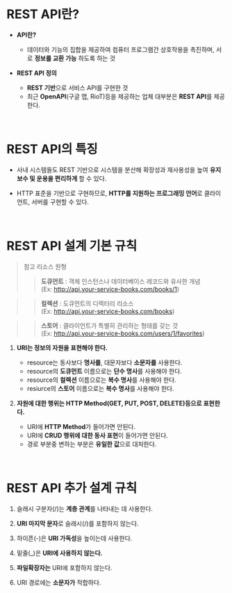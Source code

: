 # **REST API란?**

- **API란?**
    - 데이터와 기능의 집합을 제공하여 컴퓨터 프로그램간 상호작용을 촉진하며, 서로 **정보를 교환 가능** 하도록 하는 것

- **REST API 정의**
    - **REST 기반**으로 서비스 API를 구현한 것
    - 최근 **OpenAPI**(구글 맵, RioT)등을 제공하는 업체 대부분은 **REST API**를 제공한다. 

<br>

# **REST API의 특징**

- 사내 시스템들도 REST 기반으로 시스템을 분산해 확장성과 재사용성을 높여 **유지보수 및 운용을 편리하게** 할 수 있다.

- HTTP 표준을 기반으로 구현하므로, **HTTP를 지원하는 프로그래밍 언어**로 클라이언트, 서버를 구현할 수 있다.

<br>

# **REST API 설계 기본 규칙**
> 참고 리소스 원형
>> **도큐먼트** : 객체 인스턴스나 데이터베이스 레코드와 유사한 개념  
>> (Ex: http://api.your-service-books.com/books/1)

>> **컬렉션** : 도큐먼트의 디렉터리 리소스  
>> (Ex: http://api.your-service-books.com/books)

>> **스토어** : 클라이언트가 특별히 관리하는 형태를 갖는 것  
>> (Ex: http://api.your-service-books.com/users/1/favorites)

1. **URI는 정보의 자원을 표현해야 한다.**
    - resource는 동사보다 **명사를**, 대문자보다 **소문자를** 사용한다.
    - resource의 **도큐먼트** 이름으로는 **단수 명사**를 사용해야 한다.
    - resource의 **컬렉션** 이름으로는 **복수 명사**를 사용해야 한다.
    - resiurce의 **스토어** 이름으로는 **복수 명사**를 사용해야 한다.

2. **자원에 대한 행위는 HTTP Method(GET, PUT, POST, DELETE)등으로 표현한다.**
    - URI에 **HTTP Method**가 들어가면 안된다.
    - URI에 **CRUD 행위에 대한 동사 표현**이 들어가면 안된다.
    - 경로 부분중 변하는 부분은 **유일한 값**으로 대처한다.

<br>

# **REST API 추가 설계 규칙**

1. 슬래시 구분자(/)는 **계층 관계**를 나타내는 데 사용한다.

2. **URI 마지막 문자**로 슬래시(/)를 포함하지 않는다.

3. 하이픈(-)은 **URI 가독성**을 높이는데 사용한다.

4. 밑줄(_)은 **URI에 사용하지 않는다.**

5. **파일확장자는** URI에 포함하지 않는다.

6. URI 경로에는 **소문자가** 적합하다.
